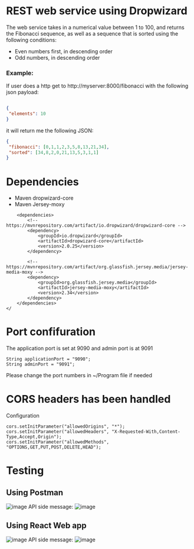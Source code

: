 # REST web service using Dropwizard


The web service takes in a numerical value between 1 to 100, and returns the Fibonacci sequence, as well as a sequence that is sorted using the following conditions:
* Even numbers first, in descending order
* Odd numbers, in descending order


### Example: 
If user does a http get to http://myserver:8000/fibonacci with the following json payload:
```json

{
 "elements": 10
} 
```

it will return me the following JSON:
```json
{
 "fibonacci": [0,1,1,2,3,5,8,13,21,34],
 "sorted": [34,8,2,0,21,13,5,3,1,1]
}
```



# Dependencies

* Maven dropwizard-core
* Maven Jersey-moxy

```
    <dependencies>
        <!-- https://mvnrepository.com/artifact/io.dropwizard/dropwizard-core -->
        <dependency>
            <groupId>io.dropwizard</groupId>
            <artifactId>dropwizard-core</artifactId>
            <version>2.0.25</version>
        </dependency>
        
        <!-- https://mvnrepository.com/artifact/org.glassfish.jersey.media/jersey-media-moxy -->
        <dependency>
            <groupId>org.glassfish.jersey.media</groupId>
            <artifactId>jersey-media-moxy</artifactId>
            <version>2.34</version>
        </dependency>
    </dependencies>
</
```


# Port confifuration

The application port is set at 9090 and admin port is at 9091

```
String applicationPort = "9090";
String adminPort = "9091";
```

Please change the port numbers in ~/Program file if needed


# CORS headers has been handled

Configuration
```
cors.setInitParameter("allowedOrigins", "*");
cors.setInitParameter("allowedHeaders", "X-Requested-With,Content-Type,Accept,Origin");
cors.setInitParameter("allowedMethods", "OPTIONS,GET,PUT,POST,DELETE,HEAD");

```


# Testing

## Using Postman 
![image](https://user-images.githubusercontent.com/62707309/143731067-efed4905-de65-421f-9073-3a44ff7b041b.png)
API side message:
![image](https://user-images.githubusercontent.com/62707309/143731165-a0c76b41-932a-4676-aa19-d5e407ae484d.png)



## Using React Web app
![image](https://user-images.githubusercontent.com/62707309/143731126-3f0219e8-5ce7-4522-9043-96c7c222dd5b.png)
API side message:
![image](https://user-images.githubusercontent.com/62707309/143731153-c703752f-9587-4024-a360-bac1403308b9.png)


